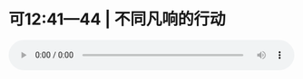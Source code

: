 # 可12:41—44 | 不同凡响的行动

<audio style="width: 100%;" preload="false" controls controlslist="nodownload"><source src="//cdn.wechat.edu.pl/audio/mp3/old/12198.mp3" type="audio/mpeg">Your browser does not support the audio element.</audio>


